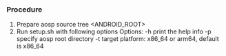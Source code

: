 ### Procedure
1. Prepare aosp source tree <ANDROID_ROOT>
2. Run setup.sh with following options
   Options:
   -h       print the help info
   -p       specify aosp root directory
   -t       target platform: x86_64 or arm64, default is x86_64
